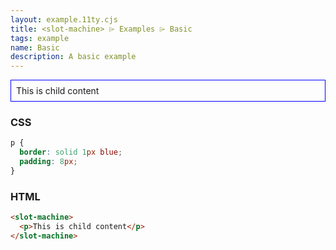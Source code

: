 ```yaml
---
layout: example.11ty.cjs
title: <slot-machine> ⌲ Examples ⌲ Basic
tags: example
name: Basic
description: A basic example
---
```


<style>
  slot-machine p {
    border: solid 1px blue;
    padding: 8px;
  }
</style>
<slot-machine>
  <p>This is child content</p>
</slot-machine>

<h3>CSS</h3>

```css
p {
  border: solid 1px blue;
  padding: 8px;
}
```

<h3>HTML</h3>

```html
<slot-machine>
  <p>This is child content</p>
</slot-machine>
```
